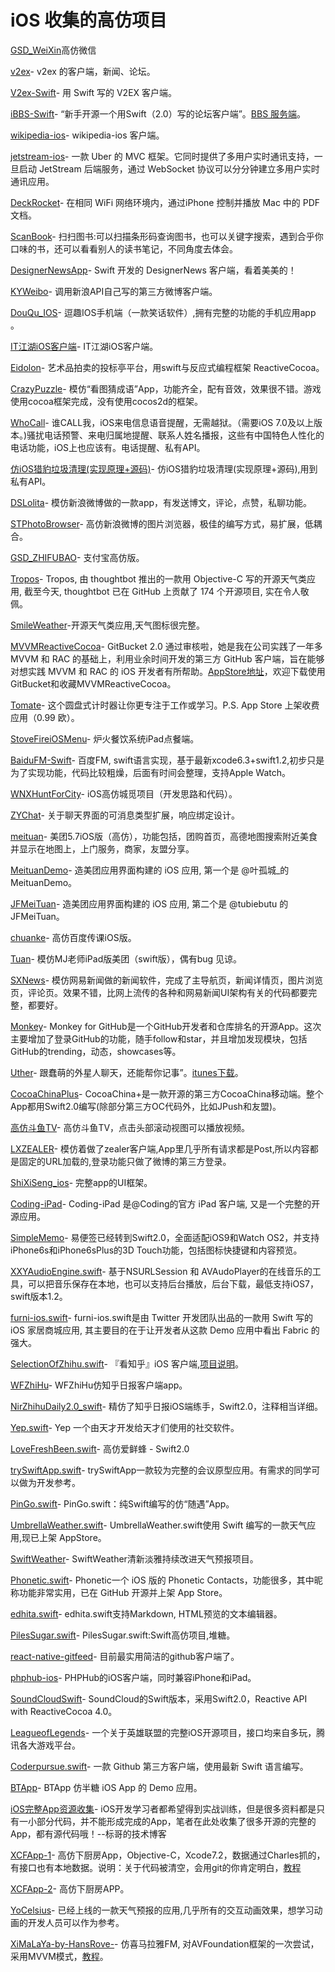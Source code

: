 iOS 收集的高仿项目
===========

[GSD_WeiXin](https://github.com/gsdios/GSD_WeiXin)高仿微信  

[v2ex](https://github.com/singro/v2ex)\- v2ex 的客户端，新闻、论坛。

[V2ex-Swift](https://github.com/Finb/V2ex-Swift)\- 用 Swift 写的 V2EX 客户端。

[iBBS-Swift](https://github.com/iAugux/iBBS-Swift)\- “新手开源一个用Swift（2.0）写的论坛客户端”。[BBS 服务端](http://obbs.sinaapp.com/)。

[wikipedia-ios](https://github.com/wikimedia/wikipedia-ios)\- wikipedia-ios 客户端。

[jetstream-ios](https://github.com/uber/jetstream-ios)\- 一款 Uber 的 MVC 框架。它同时提供了多用户实时通讯支持，一旦启动 JetStream 后端服务，通过 WebSocket 协议可以分分钟建立多用户实时通讯应用。

[DeckRocket](https://github.com/jpsim/DeckRocket)\- 在相同 WiFi 网络环境内，通过iPhone 控制并播放 Mac 中的 PDF 文档。

[ScanBook](https://github.com/JayFang1993/ScanBook)\- 扫扫图书:可以扫描条形码查询图书，也可以关键字搜索，遇到合乎你口味的书，还可以看看别人的读书笔记，不同角度去体会。

[DesignerNewsApp](https://github.com/MengTo/DesignerNewsApp)\- Swift 开发的 DesignerNews 客户端，看着美美的！

[KYWeibo](https://github.com/KittenYang/KYWeibo)\- 调用新浪API自己写的第三方微博客户端。

[DouQu_IOS](https://github.com/li6185377/DouQu_IOS)\- 逗趣IOS手机端（一款笑话软件）,拥有完整的功能的手机应用app 。

[IT江湖iOS客户端](https://github.com/itjhDev/itjh)\- IT江湖iOS客户端。

[Eidolon](https://github.com/artsy/eidolon)\- 艺术品拍卖的投标亭平台，用swift与反应式编程框架 ReactiveCocoa。

[CrazyPuzzle](https://github.com/nonstriater/CrazyPuzzle)\- 模仿“看图猜成语”App，功能齐全，配有音效，效果很不错。游戏使用cocoa框架完成，没有使用cocos2d的框架。

[WhoCall](https://github.com/Tim9Liu9/WhoCall)\- 谁CALL我，iOS来电信息语音提醒，无需越狱。（需要iOS 7.0及以上版本。)骚扰电话预警、来电归属地提醒、联系人姓名播报，这些有中国特色人性化的电话功能，iOS上也应该有。电话提醒、私有API。

[仿iOS猎豹垃圾清理(实现原理+源码)](http://www.devtf.cn/?p=562)\- 仿iOS猎豹垃圾清理(实现原理+源码),用到私有API。

[DSLolita](https://github.com/sam408130/DSLolita)\- 模仿新浪微博做的一款app，有发送博文，评论，点赞，私聊功能。

[STPhotoBrowser](https://github.com/STShenZhaoliang/STPhotoBrowser)\- 高仿新浪微博的图片浏览器，极佳的编写方式，易扩展，低耦合。

[GSD_ZHIFUBAO](https://github.com/gsdios/GSD_ZHIFUBAO)\- 支付宝高仿版。

[Tropos](https://github.com/thoughtbot/Tropos)\- Tropos, 由 thoughtbot 推出的一款用 Objective-C 写的开源天气类应用, 截至今天, thoughtbot 已在 GitHub 上贡献了 174 个开源项目, 实在令人敬佩。

[SmileWeather](https://github.com/liu044100/SmileWeather)-开源天气类应用,天气图标很完整。

[MVVMReactiveCocoa](https://github.com/leichunfeng/MVVMReactiveCocoa)\- GitBucket 2.0 通过审核啦，她是我在公司实践了一年多 MVVM 和 RAC 的基础上，利用业余时间开发的第三方 GitHub 客户端，旨在能够对想实践 MVVM 和 RAC 的 iOS 开发者有所帮助。[AppStore地址](https://itunes.apple.com/cn/app/id961330940?mt=8)，欢迎下载使用GitBucket和收藏MVVMReactiveCocoa。

[Tomate](https://github.com/dasdom/Tomate)\- 这个圆盘式计时器让你更专注于工作或学习。P.S. App Store 上架收费应用（0.99 欧）。

[StoveFireiOSMenu](https://github.com/joeshang/StoveFireiOSMenu)\- 炉火餐饮系统iPad点餐端。

[BaiduFM-Swift](https://github.com/belm/BaiduFM-Swift)\- 百度FM, swift语言实现，基于最新xcode6.3+swift1.2,初步只是为了实现功能，代码比较粗燥，后面有时间会整理，支持Apple Watch。

[WNXHuntForCity](https://github.com/ZhongTaoTian/WNXHuntForCity)\- iOS高仿城觅项目（开发思路和代码）。

[ZYChat](https://github.com/zyprosoft/ZYChat)\- 关于聊天界面的可消息类型扩展，响应绑定设计。

[meituan](https://github.com/lookingstars/meituan)\- 美团5.7iOS版（高仿），功能包括，团购首页，高德地图搜索附近美食并显示在地图上，上门服务，商家，友盟分享。

[MeituanDemo](https://github.com/zangqilong198812/MeituanDemo)\- 造美团应用界面构建的 iOS 应用, 第一个是 @叶孤城_的 MeituanDemo。

[JFMeiTuan](https://github.com/tubie/JFMeiTuan)\- 造美团应用界面构建的 iOS 应用, 第二个是 @tubiebutu 的 JFMeiTuan。

[chuanke](https://github.com/lookingstars/chuanke)\- 高仿百度传课iOS版。

[Tuan](https://github.com/aiqiuqiu/Tuan)\- 模仿MJ老师iPad版美团（swift版），偶有bug 见谅。

[SXNews](https://github.com/dsxNiubility/SXNews)\- 模仿网易新闻做的新闻软件，完成了主导航页，新闻详情页，图片浏览页，评论页。效果不错，比网上流传的各种和网易新闻UI架构有关的代码都要完整，都要好。

[Monkey](https://github.com/coderyi/Monkey)\- Monkey for GitHub是一个GitHub开发者和仓库排名的开源App。这次主要增加了登录GitHub的功能，随手follow和star，并且增加发现模块，包括GitHub的trending，动态，showcases等。

[Uther](https://github.com/callmewhy/Uther)\- 跟蠢萌的外星人聊天，还能帮你记事”。[itunes下载](https://itunes.apple.com/cn/app/uther/id1024104920)。

[CocoaChinaPlus](https://github.com/zixun/CocoaChinaPlus)\- CocoaChina+是一款开源的第三方CocoaChina移动端。整个App都用Swift2.0编写(除部分第三方OC代码外，比如JPush和友盟)。

[高仿斗鱼TV](http://code.cocoachina.com/view/128246)\- 高仿斗鱼TV，点击头部滚动视图可以播放视频。

[LXZEALER](https://github.com/LonelyTown/LXZEALER)\- 模仿着做了zealer客户端,App里几乎所有请求都是Post,所以内容都是固定的URL加载的,登录功能只做了微博的第三方登录。

[ShiXiSeng_ios](https://github.com/pengleelove/ShiXiSeng_ios)\- 完整app的UI框架。

[Coding-iPad](https://github.com/Coding/Coding-iPad)\- Coding-iPad 是@Coding的官方 iPad 客户端, 又是一个完整的开源应用。

[SimpleMemo](https://github.com/likumb/SimpleMemo)\- 易便签已经转到Swift2.0，全面适配iOS9和Watch OS2，并支持iPhone6s和iPhone6sPlus的3D Touch功能，包括图标快捷键和内容预览。

[XXYAudioEngine.swift](https://github.com/xxycode/XXYAudioEngine)\- 基于NSURLSession 和 AVAudoPlayer的在线音乐的工具，可以把音乐保存在本地，也可以支持后台播放，后台下载，最低支持iOS7，swift版本1.2。

[furni-ios.swift](https://github.com/twitterdev/furni-ios)\- furni-ios.swift是由 Twitter 开发团队出品的一款用 Swift 写的 iOS 家居商城应用, 其主要目的在于让开发者从这款 Demo 应用中看出 Fabric 的强大。

[SelectionOfZhihu.swift](https://github.com/sheepy1/SelectionOfZhihu)\- 『看知乎』iOS 客户端,[项目说明](http://www.jianshu.com/p/2c3a0f109788)。

[WFZhiHu](https://github.com/TigerWf/WFZhiHu)\- WFZhiHu仿知乎日报客户端app。

[NirZhihuDaily2.0_swift](https://github.com/zpz1237/NirZhihuDaily2.0)\- 精仿了知乎日报iOS端练手，Swift2.0，注释相当详细。

[Yep.swift](https://github.com/CatchChat/Yep)\- Yep 一个由天才开发给天才们使用的社交软件。

[LoveFreshBeen.swift](https://github.com/ZhongTaoTian/LoveFreshBeen)\- 高仿爱鲜蜂 \- Swift2.0

[trySwiftApp.swift](https://github.com/ZhongTaoTian/LoveFreshBeen)\- trySwiftApp一款较为完整的会议原型应用。有需求的同学可以做为开发参考。

[PinGo.swift](https://github.com/gaowanli/PinGo)\- PinGo.swift：纯Swift编写的仿“随遇”App。

[UmbrellaWeather.swift](https://github.com/ZeroJian/UmbrellaWeather)\- UmbrellaWeather.swift使用 Swift 编写的一款天气应用,现已上架 AppStore。

[SwiftWeather](https://github.com/JakeLin/SwiftWeather)\- SwiftWeather清新淡雅持续改进天气预报项目。

[Phonetic.swift](https://github.com/iAugux/Phonetic)\- Phonetic一个 iOS 版的 Phonetic Contacts，功能很多，其中昵称功能非常实用，已在 GitHub 开源并上架 App Store。

[edhita.swift](https://github.com/tnantoka/edhita)\- edhita.swift支持Markdown, HTML预览的文本编辑器。

[PilesSugar.swift](https://github.com/cornerAnt/PilesSugar)\- PilesSugar.swift:Swift高仿项目,堆糖。

[react-native-gitfeed](https://github.com/xiekw2010/react-native-gitfeed)\- 目前最实用简洁的github客户端了。

[phphub-ios](https://github.com/Aufree/phphub-ios)\- PHPHub的iOS客户端，同时兼容iPhone和iPad。

[SoundCloudSwift](https://github.com/pepibumur/SoundCloudSwift)\- SoundCloud的Swift版本，采用Swift2.0，Reactive API with ReactiveCocoa 4.0。

[LeagueofLegends](https://github.com/HarrisHan/LeagueofLegends)\- 一个关于英雄联盟的完整iOS开源项目，接口均来自多玩，腾讯各大游戏平台。

[Coderpursue.swift](https://github.com/wenghengcong/Coderpursue)\- 一款 Github 第三方客户端，使用最新 Swift 语言编写。

[BTApp](https://github.com/Ryan0520/BTApp)\- BTApp 仿半糖 iOS App 的 Demo 应用。

[iOS完整App资源收集](http://www.henishuo.com/ios-app-fully-code/)\- iOS开发学习者都希望得到实战训练，但是很多资料都是只有一小部分代码，并不能形成完成的App，笔者在此处收集了很多开源的完整的App，都有源代码哦！--标哥的技术博客

[XCFApp-1](https://github.com/callmejoejoe/XCFApp)\- 高仿下厨房App，Objective-C，Xcode7.2，数据通过Charles抓的，有接口也有本地数据。说明：关于代码被清空，会用git的你肯定明白，[教程](http://www.jianshu.com/p/a8f619a2c622/)

[XCFApp-2](https://github.com/STShenZhaoliang/XCFAPP)\- 高仿下厨房APP。

[YoCelsius](https://github.com/YouXianMing/YoCelsius)\- 已经上线的一款天气预报的应用,几乎所有的交互动画效果，想学习动画的开发人员可以作为参考。

[XiMaLaYa-by-HansRove-](https://github.com/HansRove/XiMaLaYa-by-HansRove-)\- 仿喜马拉雅FM, 对AVFoundation框架的一次尝试，采用MVVM模式，[教程](http://ios.jobbole.com/85275/)。
